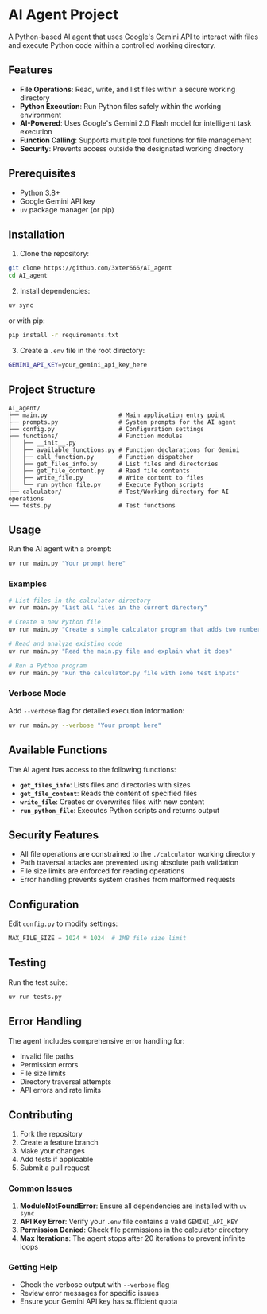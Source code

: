 # AI Agent Project

A Python-based AI agent that uses Google's Gemini API to interact with files and execute Python code within a controlled working directory.

## Features

- **File Operations**: Read, write, and list files within a secure working directory
- **Python Execution**: Run Python files safely within the working environment
- **AI-Powered**: Uses Google's Gemini 2.0 Flash model for intelligent task execution
- **Function Calling**: Supports multiple tool functions for file management
- **Security**: Prevents access outside the designated working directory

## Prerequisites

- Python 3.8+
- Google Gemini API key
- `uv` package manager (or pip)

## Installation

1. Clone the repository:
```bash
git clone https://github.com/3xter666/AI_agent
cd AI_agent
```

2. Install dependencies:
```bash
uv sync
```
or with pip:
```bash
pip install -r requirements.txt
```

3. Create a `.env` file in the root directory:
```bash
GEMINI_API_KEY=your_gemini_api_key_here
```

## Project Structure

```
AI_agent/
├── main.py                    # Main application entry point
├── prompts.py                 # System prompts for the AI agent
├── config.py                  # Configuration settings
├── functions/                 # Function modules
│   ├── __init__.py
│   ├── available_functions.py # Function declarations for Gemini
│   ├── call_function.py       # Function dispatcher
│   ├── get_files_info.py      # List files and directories
│   ├── get_file_content.py    # Read file contents
│   ├── write_file.py          # Write content to files
│   └── run_python_file.py     # Execute Python scripts
├── calculator/                # Test/Working directory for AI operations
└── tests.py                   # Test functions
```

## Usage

Run the AI agent with a prompt:

```bash
uv run main.py "Your prompt here"
```

### Examples

```bash
# List files in the calculator directory
uv run main.py "List all files in the current directory"

# Create a new Python file
uv run main.py "Create a simple calculator program that adds two numbers"

# Read and analyze existing code
uv run main.py "Read the main.py file and explain what it does"

# Run a Python program
uv run main.py "Run the calculator.py file with some test inputs"
```

### Verbose Mode

Add `--verbose` flag for detailed execution information:

```bash
uv run main.py --verbose "Your prompt here"
```

## Available Functions

The AI agent has access to the following functions:

- **`get_files_info`**: Lists files and directories with sizes
- **`get_file_content`**: Reads the content of specified files
- **`write_file`**: Creates or overwrites files with new content
- **`run_python_file`**: Executes Python scripts and returns output

## Security Features

- All file operations are constrained to the `./calculator` working directory
- Path traversal attacks are prevented using absolute path validation
- File size limits are enforced for reading operations
- Error handling prevents system crashes from malformed requests

## Configuration

Edit `config.py` to modify settings:

```python
MAX_FILE_SIZE = 1024 * 1024  # 1MB file size limit
```

## Testing

Run the test suite:

```bash
uv run tests.py
```

## Error Handling

The agent includes comprehensive error handling for:
- Invalid file paths
- Permission errors
- File size limits
- Directory traversal attempts
- API errors and rate limits

## Contributing

1. Fork the repository
2. Create a feature branch
3. Make your changes
4. Add tests if applicable
5. Submit a pull request

### Common Issues

1. **ModuleNotFoundError**: Ensure all dependencies are installed with `uv sync`
2. **API Key Error**: Verify your `.env` file contains a valid `GEMINI_API_KEY`
3. **Permission Denied**: Check file permissions in the calculator directory
4. **Max Iterations**: The agent stops after 20 iterations to prevent infinite loops

### Getting Help

- Check the verbose output with `--verbose` flag
- Review error messages for specific issues
- Ensure your Gemini API key has sufficient quota
